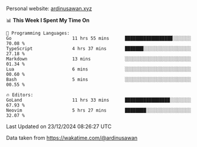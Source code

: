 Personal website: [ardinusawan.xyz](https://ardinusawan.xyz)

<!--START_SECTION:waka-->
📊 **This Week I Spent My Time On** 

```text
💬 Programming Languages: 
Go                       11 hrs 55 mins      ██████████████████░░░░░░░   70.08 % 
TypeScript               4 hrs 37 mins       ███████░░░░░░░░░░░░░░░░░░   27.18 % 
Markdown                 13 mins             ░░░░░░░░░░░░░░░░░░░░░░░░░   01.34 % 
Lua                      6 mins              ░░░░░░░░░░░░░░░░░░░░░░░░░   00.60 % 
Bash                     5 mins              ░░░░░░░░░░░░░░░░░░░░░░░░░   00.55 % 

🔥 Editors: 
GoLand                   11 hrs 33 mins      █████████████████░░░░░░░░   67.93 % 
Neovim                   5 hrs 27 mins       ████████░░░░░░░░░░░░░░░░░   32.07 % 
```


 Last Updated on 23/12/2024 08:26:27 UTC
<!--END_SECTION:waka-->
Data taken from https://wakatime.com/@ardinusawan

